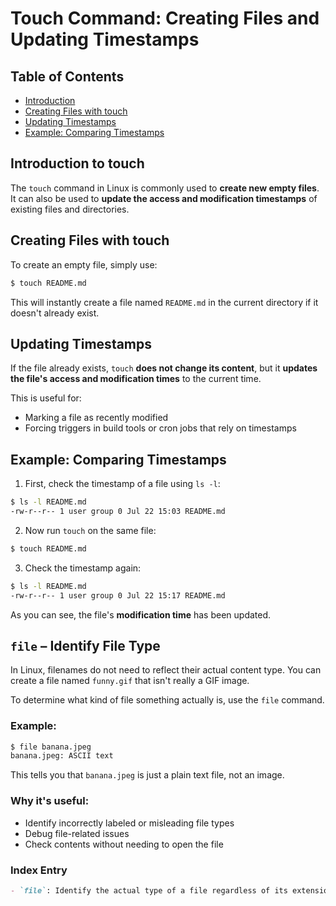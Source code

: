 
# Touch Command: Creating Files and Updating Timestamps

## Table of Contents

* [Introduction](#introduction)
* [Creating Files with touch](#creating-files-with-touch)
* [Updating Timestamps](#updating-timestamps)
* [Example: Comparing Timestamps](#example-comparing-timestamps)

## Introduction to touch

The `touch` command in Linux is commonly used to **create new empty files**. It can also be used to **update the access and modification timestamps** of existing files and directories.


## Creating Files with touch

To create an empty file, simply use:

```bash
$ touch README.md
```

This will instantly create a file named `README.md` in the current directory if it doesn't already exist.


## Updating Timestamps

If the file already exists, `touch` **does not change its content**, but it **updates the file's access and modification times** to the current time.

This is useful for:

* Marking a file as recently modified
* Forcing triggers in build tools or cron jobs that rely on timestamps


## Example: Comparing Timestamps

1. First, check the timestamp of a file using `ls -l`:

```bash
$ ls -l README.md
-rw-r--r-- 1 user group 0 Jul 22 15:03 README.md
```

2. Now run `touch` on the same file:

```bash
$ touch README.md
```

3. Check the timestamp again:

```bash
$ ls -l README.md
-rw-r--r-- 1 user group 0 Jul 22 15:17 README.md
```

As you can see, the file's **modification time** has been updated.

## `file` – Identify File Type

In Linux, filenames do not need to reflect their actual content type. You can create a file named `funny.gif` that isn't really a GIF image.

To determine what kind of file something actually is, use the `file` command.

### Example:

```bash
$ file banana.jpeg
banana.jpeg: ASCII text
```

This tells you that `banana.jpeg` is just a plain text file, not an image.

### Why it's useful:

* Identify incorrectly labeled or misleading file types
* Debug file-related issues
* Check contents without needing to open the file

### Index Entry

```markdown
- `file`: Identify the actual type of a file regardless of its extension
```
